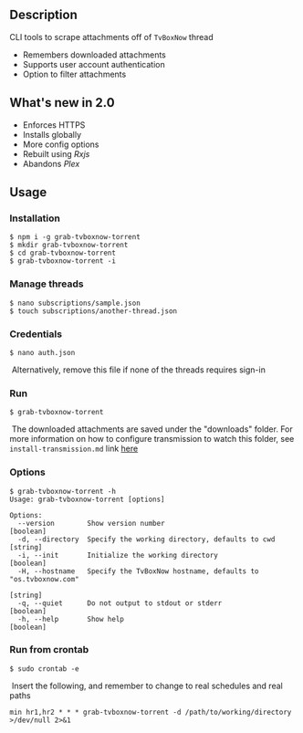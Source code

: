 ## Description

CLI tools to scrape attachments off of `TvBoxNow` thread

- Remembers downloaded attachments
- Supports user account authentication
- Option to filter attachments

## What's new in 2.0

- Enforces HTTPS
- Installs globally
- More config options
- Rebuilt using *Rxjs*
- Abandons *Plex*

## Usage

### Installation

```shell
$ npm i -g grab-tvboxnow-torrent
$ mkdir grab-tvboxnow-torrent
$ cd grab-tvboxnow-torrent
$ grab-tvboxnow-torrent -i
```

### Manage threads

```shell
$ nano subscriptions/sample.json
$ touch subscriptions/another-thread.json
```

### Credentials

```shell
$ nano auth.json
```

​		Alternatively, remove this file if none of the threads requires sign-in

### Run

```shell
$ grab-tvboxnow-torrent
```
​		The downloaded attachments are saved under the "downloads" folder. For more information on how to configure transmission to watch this folder, see `install-transmission.md` link [here](https://bitbucket.org/kdha200501/grab-tvboxnow-torrent/src/master/install-transmission.md)

### Options

```shell
$ grab-tvboxnow-torrent -h
Usage: grab-tvboxnow-torrent [options]

Options:
  --version        Show version number                                 [boolean]
  -d, --directory  Specify the working directory, defaults to cwd       [string]
  -i, --init       Initialize the working directory                    [boolean]
  -H, --hostname   Specify the TvBoxNow hostname, defaults to "os.tvboxnow.com"
                                                                        [string]
  -q, --quiet      Do not output to stdout or stderr                   [boolean]
  -h, --help       Show help                                           [boolean]
```

### Run from crontab

```shell
$ sudo crontab -e
```

​		Insert the following, and remember to change to real schedules and real paths
```
min hr1,hr2 * * * grab-tvboxnow-torrent -d /path/to/working/directory >/dev/null 2>&1
```
